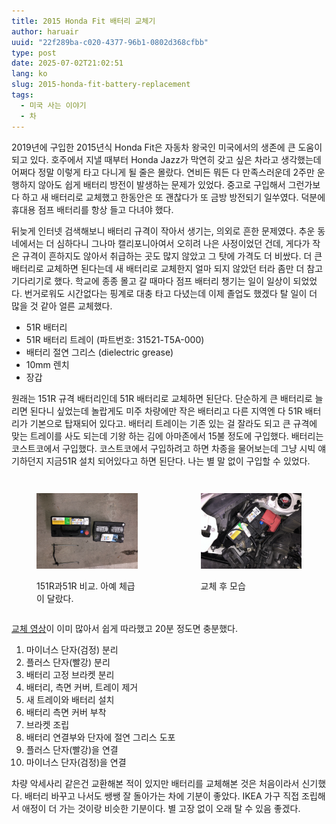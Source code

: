 ```yaml
---
title: 2015 Honda Fit 배터리 교체기
author: haruair
uuid: "22f289ba-c020-4377-96b1-0802d368cfbb"
type: post
date: 2025-07-02T21:02:51
lang: ko
slug: 2015-honda-fit-battery-replacement
tags:
  - 미국 사는 이야기
  - 차
---
```


2019년에 구입한 2015년식 Honda Fit은 자동차 왕국인 미국에서의 생존에 큰 도움이
되고 있다. 호주에서 지낼 때부터 Honda Jazz가 막연히 갖고 싶은 차라고 생각했는데
어쩌다 정말 이렇게 타고 다니게 될 줄은 몰랐다. 연비든 뭐든 다 만족스러운데 2주만
운행하지 않아도 쉽게 배터리 방전이 발생하는 문제가 있었다. 중고로 구입해서
그런가보다 하고 새 배터리로 교체했고 한동안은 또 괜찮다가 또 금방 방전되기
일쑤였다. 덕분에 휴대용 점프 배터리를 항상 들고 다녀야 했다.

뒤늦게 인터넷 검색해보니 배터리 규격이 작아서 생기는, 의외로 흔한 문제였다. 추운
동네에서는 더 심하다니 그나마 캘리포니아여서 오히려 나은 사정이었던 건데, 게다가
작은 규격이 흔하지도 않아서 취급하는 곳도 많지 않았고 그 탓에 가격도 더 비쌌다.
더 큰 배터리로 교체하면 된다는데 새 배터리로 교체한지 얼마 되지 않았던 터라 좀만
더 참고 기다리기로 했다. 학교에 종종 몰고 갈 때마다 점프 배터리 챙기는 일이
일상이 되었었다. 번거로워도 시간없다는 핑계로 대충 타고 다녔는데 이제 졸업도
했겠다 탈 일이 더 많을 것 같아 얼른 교체했다.

- 51R 배터리
- 51R 배터리 트레이 (파트번호: 31521-T5A-000)
- 배터리 절연 그리스 (dielectric grease)
- 10mm 렌치
- 장갑

원래는 151R 규격 배터리인데 51R 배터리로 교체하면 된단다. 단순하게 큰 배터리로
늘리면 된다니 싶었는데 놀랍게도 미주 차량에만 작은 배터리고 다른 지역엔 다 51R
배터리가 기본으로 탑재되어 있다고. 배터리 트레이는 기존 있는 걸 잘라도 되고 큰
규격에 맞는 트레이를 사도 되는데 기왕 하는 김에 아마존에서 15불 정도에 구입했다.
배터리는 코스트코에서 구입했다. 코스트코에서 구입하려고 하면 차종을 물어보는데
그냥 시빅 얘기하던지 지금51R 설치 되어있다고 하면 된단다. 나는 별 말 없이 구입할
수 있었다.

<div class="columns">

<figure>

![](battery.webp)

<figcaption>151R과51R 비교. 아예 체급이 달랐다.</figcaption>

</figure>

<figure>

![](after.webp)

<figcaption>교체 후 모습</figcaption>

</figure>

</div>

[교체 영상][1]이 이미 많아서 쉽게 따라했고 20분 정도면 충분했다.

1. 마이너스 단자(검정) 분리
2. 플러스 단자(빨강) 분리
3. 배터리 고정 브라켓 분리
4. 배터리, 측면 커버, 트레이 제거
5. 새 트레이와 배터리 설치
6. 배터리 측면 커버 부착
7. 브라켓 조립
8. 배터리 연결부와 단자에 절연 그리스 도포
9. 플러스 단자(빨강)을 연결
10. 마이너스 단자(검정)을 연결

차량 악세사리 같은건 교환해본 적이 있지만 배터리를 교체해본 것은 처음이라서
신기했다. 배터리 바꾸고 나서도 쌩쌩 잘 돌아가는 차에 기분이 좋았다. IKEA 가구
직접 조립해서 애정이 더 가는 것이랑 비슷한 기분이다. 별 고장 없이 오래 탈 수
있음 좋겠다.

[1]: https://youtu.be/nW_rz2aVaUc

